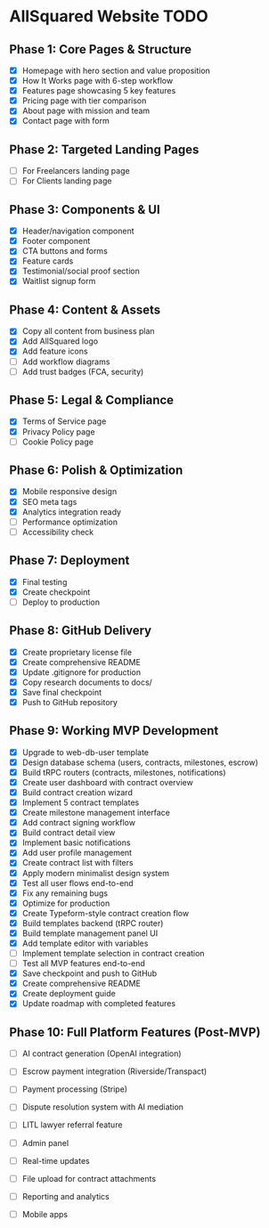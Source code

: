 # AllSquared Website TODO

## Phase 1: Core Pages & Structure
- [x] Homepage with hero section and value proposition
- [x] How It Works page with 6-step workflow
- [x] Features page showcasing 5 key features
- [x] Pricing page with tier comparison
- [x] About page with mission and team
- [x] Contact page with form

## Phase 2: Targeted Landing Pages
- [ ] For Freelancers landing page
- [ ] For Clients landing page

## Phase 3: Components & UI
- [x] Header/navigation component
- [x] Footer component
- [x] CTA buttons and forms
- [x] Feature cards
- [x] Testimonial/social proof section
- [x] Waitlist signup form

## Phase 4: Content & Assets
- [x] Copy all content from business plan
- [x] Add AllSquared logo
- [x] Add feature icons
- [ ] Add workflow diagrams
- [ ] Add trust badges (FCA, security)

## Phase 5: Legal & Compliance
- [x] Terms of Service page
- [x] Privacy Policy page
- [ ] Cookie Policy page

## Phase 6: Polish & Optimization
- [x] Mobile responsive design
- [x] SEO meta tags
- [x] Analytics integration ready
- [ ] Performance optimization
- [ ] Accessibility check

## Phase 7: Deployment
- [x] Final testing
- [x] Create checkpoint
- [ ] Deploy to production

## Phase 8: GitHub Delivery
- [x] Create proprietary license file
- [x] Create comprehensive README
- [x] Update .gitignore for production
- [x] Copy research documents to docs/
- [x] Save final checkpoint
- [x] Push to GitHub repository

## Phase 9: Working MVP Development
- [x] Upgrade to web-db-user template
- [x] Design database schema (users, contracts, milestones, escrow)
- [x] Build tRPC routers (contracts, milestones, notifications)
- [x] Create user dashboard with contract overview
- [x] Build contract creation wizard
- [x] Implement 5 contract templates
- [x] Create milestone management interface
- [x] Add contract signing workflow
- [x] Build contract detail view
- [x] Implement basic notifications
- [x] Add user profile management
- [x] Create contract list with filters
- [x] Apply modern minimalist design system
- [x] Test all user flows end-to-end
- [x] Fix any remaining bugs
- [x] Optimize for production
- [x] Create Typeform-style contract creation flow
- [x] Build templates backend (tRPC router)
- [x] Build template management panel UI
- [x] Add template editor with variables
- [ ] Implement template selection in contract creation
- [ ] Test all MVP features end-to-end
- [x] Save checkpoint and push to GitHub
- [x] Create comprehensive README
- [x] Create deployment guide
- [x] Update roadmap with completed features

## Phase 10: Full Platform Features (Post-MVP)
- [ ] AI contract generation (OpenAI integration)
- [ ] Escrow payment integration (Riverside/Transpact)
- [ ] Payment processing (Stripe)
- [ ] Dispute resolution system with AI mediation
- [ ] LITL lawyer referral feature
- [ ] Admin panel
- [ ] Real-time updates
- [ ] File upload for contract attachments
- [ ] Reporting and analytics
- [ ] Mobile apps

